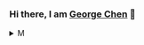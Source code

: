 ### Hi there, I am [George Chen](https://github.com/neural022/) 🌱
<!-- ![George Chen's GitHub stats](https://github-readme-stats.vercel.app/api?username=neural022&show_icons=true&theme=dark&hide=contribs,prs) -->

<!-- ![image](url) -->
<!-- source:  -->
<!-- Skill             | Programming | Framework |
:----------------:|:------------|:---------:|
data science      | ![image](https://img.shields.io/badge/Python-3776AB?style=for-the-badge&logo=python&logoColor=white)![image](https://img.shields.io/badge/Numpy-777BB4?style=for-the-badge&logo=numpy&logoColor=white)![image](https://img.shields.io/badge/Pandas-2C2D72?style=for-the-badge&logo=pandas&logoColor=white) | ![image](https://img.shields.io/badge/PyTorch-EE4C2C?style=for-the-badge&logo=PyTorch&logoColor=white) 
backend           | ![image](https://img.shields.io/badge/Python-3776AB?style=for-the-badge&logo=python&logoColor=white)![image](https://img.shields.io/badge/C%23-239120?style=for-the-badge&logo=c-sharp&logoColor=white)![image](https://img.shields.io/badge/Java-ED8B00?style=for-the-badge&logo=java&logoColor=white)</br>![image](https://img.shields.io/badge/MySQL-40AEF0?style=for-the-badge&logo=mysql&logoColor=white)![image](https://img.shields.io/badge/Microsoft%20SQL%20Sever-C9284D?style=for-the-badge&logo=microsoft%20sql%20server&logoColor=white) |![image](https://img.shields.io/badge/Flask-000000?style=for-the-badge&logo=flask&logoColor=white)![image](https://img.shields.io/badge/.NET-512BD4?style=for-the-badge&logo=dotnet&logoColor=white)![image](https://img.shields.io/badge/Spring-6DB33F?style=for-the-badge&logo=spring&logoColor=white)
frontend          | ![image](https://img.shields.io/badge/JavaScript-323330?style=for-the-badge&logo=javascript&logoColor=F7DF1E) | ![image](https://img.shields.io/badge/Vue.js-35495E?style=for-the-badge&logo=vuedotjs&logoColor=4FC08D)
other             | ![image](https://img.shields.io/badge/C-00599C?style=for-the-badge&logo=c&logoColor=white)![image](https://img.shields.io/badge/C%2B%2B-00599C?style=for-the-badge&logo=c%2B%2B&logoColor=white) | -
operating system  | ![image](https://img.shields.io/badge/Git-F05032?style=for-the-badge&logo=git&logoColor=white)![image](https://img.shields.io/badge/Ubuntu-E95420?style=for-the-badge&logo=ubuntu&logoColor=white)![image](https://img.shields.io/badge/Windows-0078D6?style=for-the-badge&logo=windows&logoColor=white) | - -->


<details>
  <summary>M</summary>
  ![image](https://github-readme-stats.vercel.app/api/top-langs/?username=neural022)
</details>



<!--
**neural022/neural022** is a ✨ _special_ ✨ repository because its `README.md` (this file) appears on your GitHub profile.

Here are some ideas to get you started:

- 🔭 I’m currently working on ...
- 🌱 I’m currently learning ...
- 👯 I’m looking to collaborate on ...
- 🤔 I’m looking for help with ...
- 💬 Ask me about ...
- 📫 How to reach me: ...
- 😄 Pronouns: ...
- ⚡ Fun fact: ...
-->
